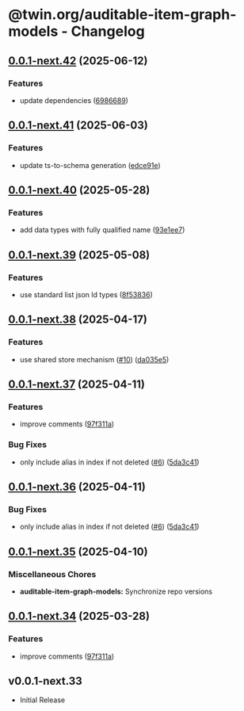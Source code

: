 # @twin.org/auditable-item-graph-models - Changelog

## [0.0.1-next.42](https://github.com/twinfoundation/auditable-item-graph/compare/auditable-item-graph-models-v0.0.1-next.41...auditable-item-graph-models-v0.0.1-next.42) (2025-06-12)


### Features

* update dependencies ([6986689](https://github.com/twinfoundation/auditable-item-graph/commit/698668957a1fcb7f85ce2f117914d5980043924f))

## [0.0.1-next.41](https://github.com/twinfoundation/auditable-item-graph/compare/auditable-item-graph-models-v0.0.1-next.40...auditable-item-graph-models-v0.0.1-next.41) (2025-06-03)


### Features

* update ts-to-schema generation ([edce91e](https://github.com/twinfoundation/auditable-item-graph/commit/edce91e8272ab361595489458066040caf582df2))

## [0.0.1-next.40](https://github.com/twinfoundation/auditable-item-graph/compare/auditable-item-graph-models-v0.0.1-next.39...auditable-item-graph-models-v0.0.1-next.40) (2025-05-28)


### Features

* add data types with fully qualified name ([93e1ee7](https://github.com/twinfoundation/auditable-item-graph/commit/93e1ee7c0f7bad81f003787f797f363864e201af))

## [0.0.1-next.39](https://github.com/twinfoundation/auditable-item-graph/compare/auditable-item-graph-models-v0.0.1-next.38...auditable-item-graph-models-v0.0.1-next.39) (2025-05-08)


### Features

* use standard list json ld types ([8f53836](https://github.com/twinfoundation/auditable-item-graph/commit/8f53836d4c83a98d64d7f5fe0531bb9af09464ae))

## [0.0.1-next.38](https://github.com/twinfoundation/auditable-item-graph/compare/auditable-item-graph-models-v0.0.1-next.37...auditable-item-graph-models-v0.0.1-next.38) (2025-04-17)


### Features

* use shared store mechanism ([#10](https://github.com/twinfoundation/auditable-item-graph/issues/10)) ([da035e5](https://github.com/twinfoundation/auditable-item-graph/commit/da035e5eb8f157482b4eb2bdbc689c6c0647ff7d))

## [0.0.1-next.37](https://github.com/twinfoundation/auditable-item-graph/compare/auditable-item-graph-models-v0.0.1-next.36...auditable-item-graph-models-v0.0.1-next.37) (2025-04-11)


### Features

* improve comments ([97f311a](https://github.com/twinfoundation/auditable-item-graph/commit/97f311a9cc4353b5020a48a44420c97a2fa0c8d7))


### Bug Fixes

* only include alias in index if not deleted ([#6](https://github.com/twinfoundation/auditable-item-graph/issues/6)) ([5da3c41](https://github.com/twinfoundation/auditable-item-graph/commit/5da3c419fafa2afefd34b1c570d103012b888a75))

## [0.0.1-next.36](https://github.com/twinfoundation/auditable-item-graph/compare/auditable-item-graph-models-v0.0.1-next.35...auditable-item-graph-models-v0.0.1-next.36) (2025-04-11)


### Bug Fixes

* only include alias in index if not deleted ([#6](https://github.com/twinfoundation/auditable-item-graph/issues/6)) ([5da3c41](https://github.com/twinfoundation/auditable-item-graph/commit/5da3c419fafa2afefd34b1c570d103012b888a75))

## [0.0.1-next.35](https://github.com/twinfoundation/auditable-item-graph/compare/auditable-item-graph-models-v0.0.1-next.34...auditable-item-graph-models-v0.0.1-next.35) (2025-04-10)


### Miscellaneous Chores

* **auditable-item-graph-models:** Synchronize repo versions

## [0.0.1-next.34](https://github.com/twinfoundation/auditable-item-graph/compare/auditable-item-graph-models-v0.0.1-next.33...auditable-item-graph-models-v0.0.1-next.34) (2025-03-28)


### Features

* improve comments ([97f311a](https://github.com/twinfoundation/auditable-item-graph/commit/97f311a9cc4353b5020a48a44420c97a2fa0c8d7))

## v0.0.1-next.33

- Initial Release
